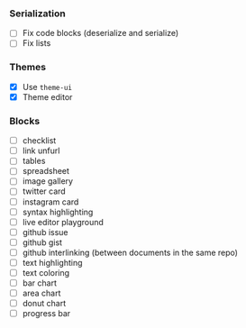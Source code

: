### Serialization

- [ ] Fix code blocks (deserialize and serialize)
- [ ] Fix lists

### Themes

- [x] Use `theme-ui`
- [x] Theme editor

### Blocks

- [ ] checklist
- [ ] link unfurl
- [ ] tables
- [ ] spreadsheet
- [ ] image gallery
- [ ] twitter card
- [ ] instagram card
- [ ] syntax highlighting
- [ ] live editor playground
- [ ] github issue
- [ ] github gist
- [ ] github interlinking (between documents in the same repo)
- [ ] text highlighting
- [ ] text coloring
- [ ] bar chart
- [ ] area chart
- [ ] donut chart
- [ ] progress bar
